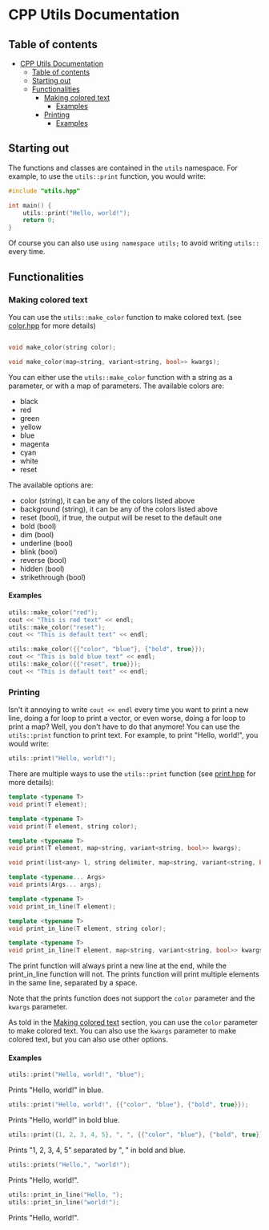 # CPP Utils Documentation

## Table of contents

- [CPP Utils Documentation](#cpp-utils-documentation)
  - [Table of contents](#table-of-contents)
  - [Starting out](#starting-out)
  - [Functionalities](#functionalities)
    - [Making colored text](#making-colored-text)
      - [Examples](#examples)
    - [Printing](#printing)
      - [Examples](#examples-1)

## Starting out

The functions and classes are contained in the `utils` namespace. For example, to use the `utils::print` function, you would write:

```cpp
#include "utils.hpp"

int main() {
    utils::print("Hello, world!");
    return 0;
}
```

Of course you can also use `using namespace utils;` to avoid writing `utils::` every time.

## Functionalities

### Making colored text

You can use the `utils::make_color` function to make colored text. (see [color.hpp](../src/color/color.hpp) for more details)

```cpp

void make_color(string color);

void make_color(map<string, variant<string, bool>> kwargs);
```

You can either use the `utils::make_color` function with a string as a parameter, or with a map of parameters. The available colors are:

- black
- red
- green
- yellow
- blue
- magenta
- cyan
- white
- reset

The available options are:

- color (string), it can be any of the colors listed above
- background (string), it can be any of the colors listed above
- reset (bool), if true, the output will be reset to the default one
- bold (bool)
- dim (bool)
- underline (bool)
- blink (bool)
- reverse (bool)
- hidden (bool)
- strikethrough (bool)

#### Examples

```cpp
utils::make_color("red");
cout << "This is red text" << endl;
utils::make_color("reset");
cout << "This is default text" << endl;
```

```cpp
utils::make_color({{"color", "blue"}, {"bold", true}});
cout << "This is bold blue text" << endl;
utils::make_color({{"reset", true}});
cout << "This is default text" << endl;
```

### Printing

Isn't it annoying to write `cout << endl` every time you want to print a new line, doing a for loop to print a vector, or even worse, doing a for loop to print a map? Well, you don't have to do that anymore! You can use the `utils::print` function to print text. For example, to print "Hello, world!", you would write:

```cpp
utils::print("Hello, world!");
```

There are multiple ways to use the `utils::print` function (see [print.hpp](../src/print/print.hpp) for more details):

```cpp
template <typename T>
void print(T element);

template <typename T>
void print(T element, string color);

template <typename T>
void print(T element, map<string, variant<string, bool>> kwargs);

void print(list<any> l, string delimiter, map<string, variant<string, bool>> kwargs);

template <typename... Args>
void prints(Args... args);

template <typename T>
void print_in_line(T element);

template <typename T>
void print_in_line(T element, string color);

template <typename T>
void print_in_line(T element, map<string, variant<string, bool>> kwargs);
```

The print function will always print a new line at the end, while the print_in_line function will not. The prints function will print multiple elements in the same line, separated by a space.

Note that the prints function does not support the `color` parameter and the `kwargs` parameter.

As told in the [Making colored text](#making-colored-text) section, you can use the `color` parameter to make colored text. You can also use the `kwargs` parameter to make colored text, but you can also use other options.

#### Examples

```cpp
utils::print("Hello, world!", "blue");
```
Prints "Hello, world!" in blue.

```cpp
utils::print("Hello, world!", {{"color", "blue"}, {"bold", true}});
```
Prints "Hello, world!" in bold blue.


```cpp
utils::print({1, 2, 3, 4, 5}, ", ", {{"color", "blue"}, {"bold", true}});
```
Prints "1, 2, 3, 4, 5" separated by ", " in bold and blue.

```cpp
utils::prints("Hello,", "world!");
```
Prints "Hello, world!".

```cpp
utils::print_in_line("Hello, ");
utils::print_in_line("world!");
```
Prints "Hello, world!".

